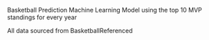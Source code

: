 Basketball Prediction Machine Learning Model using the top 10 MVP standings for every year

All data sourced from BasketballReferenced